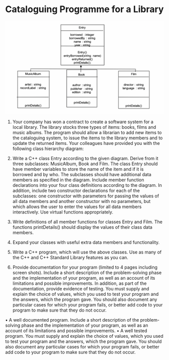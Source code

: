 # Cataloguing Programme for a Library

![alt-text](Diagram.png?raw=true "Diagram")



1.	Your company has won a contract to create a software system for a local library. The library stocks three types of items: books, films and music albums. The program should allow a librarian to add new items to the cataloguing system, to issue the items to the library members and to update the returned items. Your colleagues have provided you with the following class hierarchy diagram: 

2.	Write a C++ class Entry according to the given diagram. Derive from it three subclasses: MusicAlbum, Book and Film. The class Entry should have member variables to store the name of the item and if it is borrowed and by who. The subclasses should have additional data members as specified in the diagram. Include member function declarations into your four class definitions according to the diagram. In addition, include two constructor declarations for each of the subclasses: one constructor with parameters for passing the values of all data members and another constructor with no parameters, but which allows the user to enter the values for all data members interactively. Use virtual functions appropriately.

3.	Write definitions of all member functions for classes Entry and Film. The functions printDetails() should display the values of their class data members.	  	       							

4.	Expand your classes with useful extra data members and functionality.					
					
5.	Write a C++ program, which will use the above classes. Use as many of the C++ and C++ Standard Library features as you can.		

6.	Provide documentation for your program (limited to 4 pages including screen shots). Include a short description of the problem-solving phase and the implementation of your program, as well as an account of its limitations and possible improvements. In addition, as part of the documentation, provide evidence of testing. You must supply and explain the choice of values, which you used to test your program and the answers, which the program gave. You should also document any particular cases for which your program fails, or better add code to your program to make sure that they do not occur.


•	A well documented program. Include a short description of the problem-solving phase and the implementation of your program, as well as an account of its limitations and possible improvements.
•	A well tested program. You must supply and explain the choice of values, which you used to test your program and the answers, which the program gave. You should also document any particular cases for which your program fails, or better add code to your program to make sure that they do not occur.

